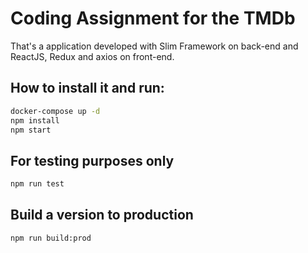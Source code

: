 # Coding Assignment for the TMDb

That's a application developed with Slim Framework on back-end and ReactJS, Redux and axios on front-end.

## How to install it and run:
```bash
docker-compose up -d
npm install
npm start
```

## For testing purposes only
```bash
npm run test
```

## Build a version to production
```bash
npm run build:prod
```